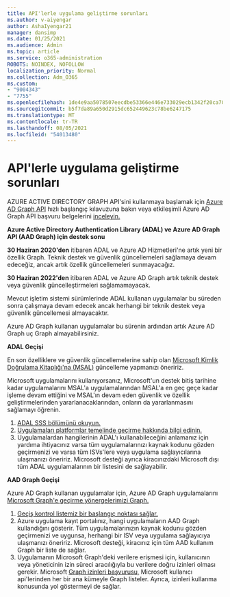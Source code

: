 ```yaml
---
title: API'lerle uygulama geliştirme sorunları
ms.author: v-aiyengar
author: AshaIyengar21
manager: dansimp
ms.date: 01/25/2021
ms.audience: Admin
ms.topic: article
ms.service: o365-administration
ROBOTS: NOINDEX, NOFOLLOW
localization_priority: Normal
ms.collection: Adm_O365
ms.custom:
- "9004343"
- "7755"
ms.openlocfilehash: 1de4e9aa5078507eecdbe53366e446e733029ecb1342f20ca701fa7f95a06fa9
ms.sourcegitcommit: b5f7da89a650d2915dc652449623c78be6247175
ms.translationtype: MT
ms.contentlocale: tr-TR
ms.lasthandoff: 08/05/2021
ms.locfileid: "54013480"
---
```

# <a name="issues-developing-applications-with-apis"></a>API'lerle uygulama geliştirme sorunları

AZURE ACTIVE DIRECTORY GRAPH API'sini kullanmaya başlamak için [Azure AD Graph API](https://docs.microsoft.com/azure/active-directory/develop/microsoft-graph-intro) hızlı başlangıç kılavuzuna bakın veya etkileşimli Azure AD Graph API başvuru belgelerini [inceleyin.](https://docs.microsoft.com/previous-versions/azure/ad/graph/api/api-catalog)

**Azure Active Directory Authentication Library (ADAL) ve Azure AD Graph API (AAD Graph) için destek sonu**

**30 Haziran 2020'den** itibaren ADAL ve Azure AD Hizmetleri'ne artık yeni bir özellik Graph. Teknik destek ve güvenlik güncellemeleri sağlamaya devam edeceğiz, ancak artık özellik güncellemeleri sunmayacağız.

**30 Haziran 2022'den** itibaren ADAL ve Azure AD Graph artık teknik destek veya güvenlik güncelleştirmeleri sağlamamayacak.

Mevcut işletim sistemi sürümlerinde ADAL kullanan uygulamalar bu süreden sonra çalışmaya devam edecek ancak herhangi bir teknik destek veya güvenlik güncellemesi almayacaktır.

Azure AD Graph kullanan uygulamalar bu sürenin ardından artık Azure AD Graph uç Graph almayabilirsiniz.

**ADAL Geçişi**

En son özelliklere ve güvenlik güncellemelerine sahip olan [Microsoft Kimlik Doğrulama Kitaplığı'na (MSAL)](https://docs.microsoft.com/azure/active-directory/develop/v2-overview) güncelleme yapmanızı öneririz.

Microsoft uygulamalarını kullanıyorsanız, Microsoft'un destek bitiş tarihine kadar uygulamalarını MSAL'a uygulamalarından MSAL'a en geç geçe kadar işleme devam ettiğini ve MSAL'ın devam eden güvenlik ve özellik geliştirmelerinden yararlanacaklarından, onların da yararlanmasını sağlamayı öğrenin.

1. [ADAL SSS bölümünü okuyun.](https://docs.microsoft.com/azure/active-directory/develop/msal-migration#frequently-asked-questions-faq)
1. [Uygulamaları platformlar temelinde geçirme hakkında bilgi edinin.](https://docs.microsoft.com/azure/active-directory/develop/msal-migration#frequently-asked-questions-faq)
1. Uygulamalardan hangilerinin ADAL'ı kullanabileceğini anlamanız için yardıma ihtiyacınız varsa tüm uygulamalarınızı kaynak kodunu gözden geçirmenizi ve varsa tüm ISVs'lere veya uygulama sağlayıcılarına ulaşmanızı öneririz. Microsoft desteği ayrıca kiracınızdaki Microsoft dışı tüm ADAL uygulamalarının bir listesini de sağlayabilir.

**AAD Graph Geçişi**

Azure AD Graph kullanan uygulamalar için, Azure AD Graph uygulamalarını [Microsoft Graph'e geçirme yönergelerimizi Graph.](https://docs.microsoft.com/graph/migrate-azure-ad-graph-overview?view=graph-rest-1.0&preserve-view=true)

1. [Geçiş kontrol listemiz bir başlangıç noktası sağlar.](https://docs.microsoft.com/graph/migrate-azure-ad-graph-planning-checklist) 
1. Azure uygulama kayıt portalınız, hangi uygulamaların AAD Graph kullandığını gösterir. Tüm uygulamalarınızın kaynak kodunu gözden geçirmenizi ve uygunsa, herhangi bir ISV veya uygulama sağlayıcıya ulaşmanızı öneririz. Microsoft desteği, kiracınız için tüm AAD kullanım Graph bir liste de sağlar.
1. Uygulamanın Microsoft Graph'deki verilere erişmesi için, kullanıcının veya yöneticinin izin süreci aracılığıyla bu verilere doğru izinleri olması gerekir. Microsoft [Graph izinleri başvurusu,](https://docs.microsoft.com/graph/permissions-reference?context=graph%2Fapi%2Fbeta&view=graph-rest-beta&preserve-view=true) Microsoft kullanıcı api'lerinden her bir ana kümeyle Graph listeler. Ayrıca, izinleri kullanma konusunda yol göstermeyi de sağlar.
